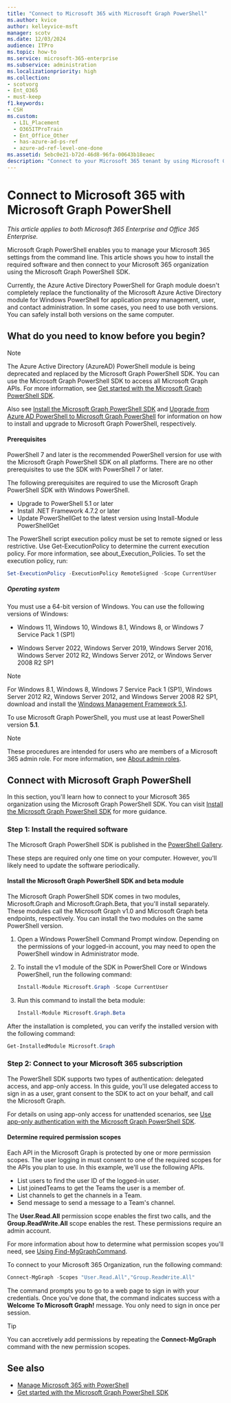 ```yaml
---
title: "Connect to Microsoft 365 with Microsoft Graph PowerShell"
ms.author: kvice
author: kelleyvice-msft
manager: scotv
ms.date: 12/03/2024
audience: ITPro
ms.topic: how-to
ms.service: microsoft-365-enterprise
ms.subservice: administration
ms.localizationpriority: high
ms.collection:
- scotvorg 
- Ent_O365
- must-keep
f1.keywords:
- CSH
ms.custom:
  - LIL_Placement
  - O365ITProTrain
  - Ent_Office_Other
  - has-azure-ad-ps-ref
  - azure-ad-ref-level-one-done
ms.assetid: 5ebc0e21-b72d-46d8-96fa-00643b18eaec
description: "Connect to your Microsoft 365 tenant by using Microsoft Graph PowerShell to do admin center tasks from the command line."
---
```


# Connect to Microsoft 365 with Microsoft Graph PowerShell

*This article applies to both Microsoft 365 Enterprise and Office 365 Enterprise.*

Microsoft Graph PowerShell enables you to manage your Microsoft 365 settings from the command line. This article shows you how to install the required software and then connect to your Microsoft 365 organization using the Microsoft Graph PowerShell SDK.

Currently, the Azure Active Directory PowerShell for Graph module doesn't completely replace the functionality of the Microsoft Azure Active Directory module for Windows PowerShell for application proxy management, user, and contact administration. In some cases, you need to use both versions. You can safely install both versions on the same computer.

<a name='connect-with-the-azure-active-directory-powershell-for-graph-module'></a>

## What do you need to know before you begin?

> [!NOTE]
> The Azure Active Directory (AzureAD) PowerShell module is being deprecated and replaced by the Microsoft Graph PowerShell SDK. You can use the Microsoft Graph PowerShell SDK to access all Microsoft Graph APIs. For more information, see [Get started with the Microsoft Graph PowerShell SDK](/powershell/microsoftgraph/get-started).
>
> Also see [Install the Microsoft Graph PowerShell SDK](/powershell/microsoftgraph/installation) and [Upgrade from Azure AD PowerShell to Microsoft Graph PowerShell](/powershell/microsoftgraph/migration-steps) for information on how to install and upgrade to Microsoft Graph PowerShell, respectively.

#### Prerequisites

PowerShell 7 and later is the recommended PowerShell version for use with the Microsoft Graph PowerShell SDK on all platforms. There are no other prerequisites to use the SDK with PowerShell 7 or later.

The following prerequisites are required to use the Microsoft Graph PowerShell SDK with Windows PowerShell.

- Upgrade to PowerShell 5.1 or later
- Install .NET Framework 4.7.2 or later
- Update PowerShellGet to the latest version using Install-Module PowerShellGet

The PowerShell script execution policy must be set to remote signed or less restrictive. Use Get-ExecutionPolicy to determine the current execution policy. For more information, see about_Execution_Policies. To set the execution policy, run:

```powershell
Set-ExecutionPolicy -ExecutionPolicy RemoteSigned -Scope CurrentUser
```

##### Operating system

You must use a 64-bit version of Windows. You can use the following versions of Windows:

- Windows 11, Windows 10, Windows 8.1, Windows 8, or Windows 7 Service Pack 1 (SP1)

- Windows Server 2022, Windows Server 2019, Windows Server 2016, Windows Server 2012 R2, Windows Server 2012, or Windows Server 2008 R2 SP1

> [!NOTE]
> For Windows 8.1, Windows 8, Windows 7 Service Pack 1 (SP1), Windows Server 2012 R2, Windows Server 2012, and Windows Server 2008 R2 SP1, download and install the [Windows Management Framework 5.1](https://www.microsoft.com/download/details.aspx?id=54616).

To use Microsoft Graph PowerShell, you must use at least PowerShell version **5.1**.

> [!NOTE]
> These procedures are intended for users who are members of a Microsoft 365 admin role. For more information, see [About admin roles](../admin/add-users/about-admin-roles.md).

<a name='connect-with-the-microsoft-azure-active-directory-module-for-windows-powershell'></a>

## Connect with Microsoft Graph PowerShell

In this section, you'll learn how to connect to your Microsoft 365 organization using the Microsoft Graph PowerShell SDK. You can visit [Install the Microsoft Graph PowerShell SDK](/powershell/microsoftgraph/installation) for more guidance.

### Step 1: Install the required software

The Microsoft Graph PowerShell SDK is published in the [PowerShell Gallery](https://www.powershellgallery.com/packages/Microsoft.Graph).

These steps are required only one time on your computer. However, you'll likely need to update the software periodically.

#### Install the Microsoft Graph PowerShell SDK and beta module

The Microsoft Graph PowerShell SDK comes in two modules, Microsoft.Graph and Microsoft.Graph.Beta, that you'll install separately. These modules call the Microsoft Graph v1.0 and Microsoft Graph beta endpoints, respectively. You can install the two modules on the same PowerShell version.

1. Open a Windows PowerShell Command Prompt window. Depending on the permissions of your logged-in account, you may need to open the PowerShell window in Administrator mode.

2. To install the v1 module of the SDK in PowerShell Core or Windows PowerShell, run the following command:

    ```powershell
    Install-Module Microsoft.Graph -Scope CurrentUser
    ```

3. Run this command to install the beta module:

    ```powershell
    Install-Module Microsoft.Graph.Beta
    ```

After the installation is completed, you can verify the installed version with the following command:

```powershell
Get-InstalledModule Microsoft.Graph
```

<a name='step-2-connect-to-azure-ad-for-your-microsoft-365-subscription'></a>

### Step 2: Connect to your Microsoft 365 subscription

The PowerShell SDK supports two types of authentication: delegated access, and app-only access. In this guide, you'll use delegated access to sign in as a user, grant consent to the SDK to act on your behalf, and call the Microsoft Graph.

For details on using app-only access for unattended scenarios, see [Use app-only authentication with the Microsoft Graph PowerShell SDK](/powershell/microsoftgraph/app-only).

#### Determine required permission scopes

Each API in the Microsoft Graph is protected by one or more permission scopes. The user logging in must consent to one of the required scopes for the APIs you plan to use. In this example, we'll use the following APIs.

- List users to find the user ID of the logged-in user.
- List joinedTeams to get the Teams the user is a member of.
- List channels to get the channels in a Team.
- Send message to send a message to a Team's channel.

The **User.Read.All** permission scope enables the first two calls, and the **Group.ReadWrite.All** scope enables the rest. These permissions require an admin account.

For more information about how to determine what permission scopes you'll need, see [Using Find-MgGraphCommand](/powershell/microsoftgraph/find-mg-graph-command).

To connect to your Microsoft 365 Organization, run the following command:

``` powershell
Connect-MgGraph -Scopes "User.Read.All","Group.ReadWrite.All"
```

The command prompts you to go to a web page to sign in with your credentials. Once you've done that, the command indicates success with a **Welcome To Microsoft Graph!** message. You only need to sign in once per session.

> [!TIP]
> You can accretively add permissions by repeating the **Connect-MgGraph** command with the new permission scopes.

## See also

- [Manage Microsoft 365 with PowerShell](manage-microsoft-365-with-microsoft-365-powershell.md)
- [Get started with the Microsoft Graph PowerShell SDK](/powershell/microsoftgraph/get-started)
